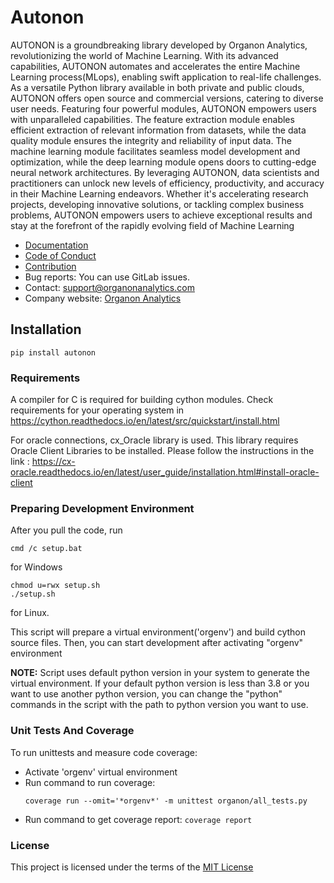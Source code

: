# Autonon

AUTONON is a groundbreaking library developed by Organon Analytics, revolutionizing the world of Machine Learning. With its advanced capabilities, AUTONON automates and accelerates the entire Machine Learning process(MLops), enabling swift application to real-life challenges. As a versatile Python library available in both private and public clouds, AUTONON offers open source and commercial versions, catering to diverse user needs. Featuring four powerful modules, AUTONON empowers users with unparalleled capabilities. The feature extraction module enables efficient extraction of relevant information from datasets, while the data quality module ensures the integrity and reliability of input data. The machine learning module facilitates seamless model development and optimization, while the deep learning module opens doors to cutting-edge neural network architectures. By leveraging AUTONON, data scientists and practitioners can unlock new levels of efficiency, productivity, and accuracy in their Machine Learning endeavors. Whether it's accelerating research projects, developing innovative solutions, or tackling complex business problems, AUTONON empowers users to achieve exceptional results and stay at the forefront of the rapidly evolving field of Machine Learning

- [Documentation](https://organonanalytics.atlassian.net/wiki/spaces/AOT/overview)
- [Code of Conduct](https://gitlab.com/organon-os/autonon/-/blob/main/CODE_OF_CONDUCT.md)
- [Contribution](https://gitlab.com/organon-os/autonon/-/blob/main/CONTRIBUTING.md) 
- Bug reports:  You can use GitLab issues.
- Contact: support@organonanalytics.com
- Company website: [Organon Analytics](http://www.organonanalytics.com/) 

## Installation
```shell
pip install autonon
```

### Requirements
A compiler for C is required for building cython modules. Check requirements for your operating system in https://cython.readthedocs.io/en/latest/src/quickstart/install.html

For oracle connections, cx_Oracle library is used. This library requires Oracle Client Libraries to be installed.
Please follow the instructions in the link : https://cx-oracle.readthedocs.io/en/latest/user_guide/installation.html#install-oracle-client


### Preparing Development Environment
After you pull the code, run 
```shell
cmd /c setup.bat
```
for Windows
```shell
chmod u=rwx setup.sh
./setup.sh
```
for Linux.

This script will prepare a virtual environment('orgenv') and build cython source files.
Then, you can start development after activating "orgenv" environment

**NOTE:** Script uses default python version in your system to generate the virtual environment. 
If your default python version is less than 3.8 or you want to use another python version, 
you can change the "python" commands in the script with the path to python version you want to use.

### Unit Tests And Coverage
To run unittests and measure code coverage:
* Activate 'orgenv' virtual environment
* Run command to run coverage: 
  ```shell
  coverage run --omit='*orgenv*' -m unittest organon/all_tests.py
  ```
* Run command to get coverage report:  `coverage report`

### License

This project is licensed under the terms of the [MIT License](LICENSE)
